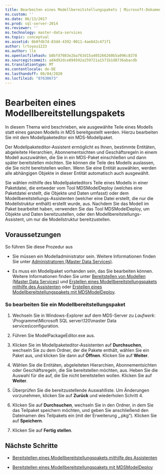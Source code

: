 ```yaml
---
title: Bearbeiten eines Modellbereitstellungspakets | Microsoft-Dokumentation
ms.custom: ''
ms.date: 06/13/2017
ms.prod: sql-server-2014
ms.reviewer: ''
ms.technology: master-data-services
ms.topic: conceptual
ms.assetid: 6b0fdb7d-83dd-4392-9011-4ae642c471f1
author: lrtoyou1223
ms.author: lle
ms.openlocfilehash: b8bfd7083e2ba763d15a405266260b5a096c8378
ms.sourcegitcommit: ad4d92dce894592a259721a1571b1d8736abacdb
ms.translationtype: MT
ms.contentlocale: de-DE
ms.lasthandoff: 08/04/2020
ms.locfileid: "87630673"
---
```

# <a name="edit-a-model-deployment-package"></a>Bearbeiten eines Modellbereitstellungspakets
  In diesem Thema wird beschrieben, wie ausgewählte Teile eines Modells statt eines ganzen Modells in MDS bereitgestellt werden. Hierzu bearbeiten Sie mit dem Modellpaketeditor ein MDS-Modellpaket.  
  
 Der Modellpaketeditor-Assistent ermöglicht es Ihnen, bestimmte Entitäten, abgeleitete Hierarchien, Abonnementsichten und Geschäftsregeln in einem Modell auszuwählen, die Sie in ein MDS-Paket einschließen und dann später bereitstellen möchten. Sie können die Teile des Modells auslassen, die Sie nicht bereitstellen wollen. Wenn Sie eine Entität auswählen, werden alle abhängigen Objekte in dieser Entität automatisch auch ausgewählt.  
  
 Sie wählen mithilfe des Modellpaketeditors Teile eines Modells in einer Paketdatei, die entweder vom Tool MDSModelDeploy (welches eine Paketdatei erstellt, die Objekte und Daten umfasst) oder dem Modellbereitstellungs-Assistenten (welcher eine Datei erstellt, die nur die Modellstruktur enthält) erstellt wurde, aus. Nachdem Sie das Modell im Paket bearbeitet haben, verwenden Sie das Tool MDSModelDeploy, um Objekte und Daten bereitzustellen, oder den Modellbereitstellungs-Assistent, um nur die Modellstruktur bereitzustellen.  
  
## <a name="prerequisites"></a>Voraussetzungen  
 So führen Sie diese Prozedur aus  
  
-   Sie müssen ein Modelladministrator sein. Weitere Informationen finden Sie unter [Administratoren &#40;Master Data Services&#41;](administrators-master-data-services.md).  
  
-   Es muss ein Modellpaket vorhanden sein, das Sie bearbeiten können. Weitere Informationen finden Sie unter [Bereitstellen von Modellen &#40;Master Data Services&#41;](../../2014/master-data-services/deploying-models-master-data-services.md) und [Erstellen eines Modellbereitstellungspakets mithilfe des Assistenten](../../2014/master-data-services/create-a-model-deployment-package-by-using-the-wizard.md) oder [Erstellen eines Modellbereitstellungspakets mit MDSModelDeploy](../../2014/master-data-services/create-a-model-deployment-package-by-using-mdsmodeldeploy.md).  
  
### <a name="to-edit-a-model-deployment-package"></a>So bearbeiten Sie ein Modellbereitstellungspaket  
  
1.  Wechseln Sie in Windows-Explorer auf dem MDS-Server zu *Laufwerk*: \Programme\Microsoft SQL server\120\master Data services\configuration.  
  
2.  Führen Sie ModelPackageEditor.exe aus.  
  
3.  Klicken Sie im Modellpaketeditor-Assistenten auf **Durchsuchen**, wechseln Sie zu dem Ordner, der die Pakete enthält, wählen Sie ein Paket aus, und klicken Sie dann auf **Öffnen**. Klicken Sie auf **Weiter**.  
  
4.  Wählen Sie die Entitäten, abgeleiteten Hierarchien, Abonnementsichten oder Geschäftsregeln, die Sie bereitstellen möchten, aus. Heben Sie die Auswahl für die auf, die Sie nicht bereitstellen wollen. Klicken Sie auf **Weiter**.  
  
5.  Überprüfen Sie die bereitzustellende Auswahlliste. Um Änderungen vorzunehmen, klicken Sie auf **Zurück** und wiederholen Schritt 4.  
  
6.  Klicken Sie auf **Durchsuchen**, wechseln Sie in den Ordner, in dem Sie das Teilpaket speichern möchten, und geben Sie anschließend den Dateinamen des Teilpakets ein (mit der Erweiterung „.pkg“). Klicken Sie auf **Speichern**.  
  
7.  Klicken Sie auf **Fertig stellen**.  
  
## <a name="next-steps"></a>Nächste Schritte  
  
-   [Bereitstellen eines Modellbereitstellungspakets mithilfe des Assistenten](../../2014/master-data-services/deploy-a-model-deployment-package-by-using-the-wizard.md)  
  
-   [Bereitstellen eines Modellbereitstellungspakets mit MDSModelDeploy](../../2014/master-data-services/deploy-a-model-deployment-package-by-using-mdsmodeldeploy.md)  
  
  
